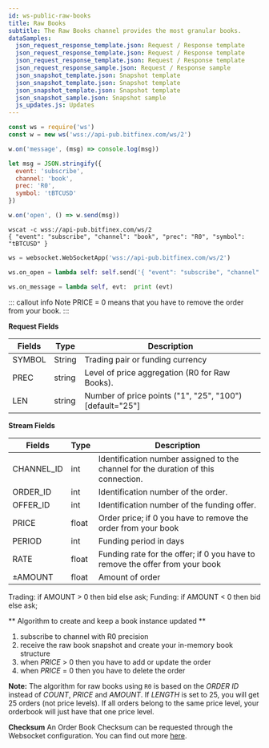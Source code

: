 ```yaml
---
id: ws-public-raw-books
title: Raw Books
subtitle: The Raw Books channel provides the most granular books.
dataSamples:
  json_request_response_template.json: Request / Response template
  json_request_response_template.json: Request / Response template
  json_request_response_template.json: Request / Response template
  json_request_response_sample.json: Request / Response sample
  json_snapshot_template.json: Snapshot template
  json_snapshot_template.json: Snapshot template
  json_snapshot_template.json: Snapshot template
  json_snapshot_sample.json: Snapshot sample
  js_updates.js: Updates
---
```

```javascript [1590590455332002-javascript]
const ws = require('ws')
const w = new ws('wss://api-pub.bitfinex.com/ws/2')

w.on('message', (msg) => console.log(msg))

let msg = JSON.stringify({ 
  event: 'subscribe', 
  channel: 'book',
  prec: 'R0',
  symbol: 'tBTCUSD' 
})

w.on('open', () => w.send(msg))
```

```shell [1590590455332002-shell]
wscat -c wss://api-pub.bitfinex.com/ws/2
{ "event": "subscribe", "channel": "book", "prec": "R0", "symbol": "tBTCUSD" }
```

```python [1590590455332002-python]
ws = websocket.WebSocketApp('wss://api-pub.bitfinex.com/ws/2')

ws.on_open = lambda self: self.send('{ "event": "subscribe", "channel": "book", "prec": "R0", "symbol": "tBTCUSD" }')

ws.on_message = lambda self, evt:  print (evt)
```

::: callout info Note
PRICE = 0 means that you have to remove the order from your book.
:::


**Request Fields**

Fields | Type | Description
--- | --- | ---
SYMBOL | String | Trading pair or funding currency
PREC | string | Level of price aggregation (R0 for Raw Books).<br>
LEN | string | Number of price points ("1", "25", "100") [default="25"]

**Stream Fields**

Fields | Type | Description
-- | -- | --
CHANNEL_ID | int | Identification number assigned to the channel for the duration of this connection.
ORDER_ID | int | Identification number of the order.
OFFER_ID | int | Identification number of the funding offer.
PRICE | float | Order price; if 0 you have to remove the order from your book
PERIOD | int | Funding period in days
RATE | float | Funding rate for the offer; if 0 you have to remove the offer from your book
±AMOUNT | float |  Amount of order
Trading: if AMOUNT > 0 then bid else ask; Funding: if AMOUNT < 0 then bid else ask;


** Algorithm to create and keep a book instance updated **

1. subscribe to channel with R0 precision
2. receive the raw book snapshot and create your in-memory book structure
3. when *PRICE* > 0 then you have to add or update the order
4. when *PRICE* = 0 then you have to delete the order

**Note:** The algorithm for raw books using `R0` is based on the *ORDER ID* instead of *COUNT*, *PRICE* and *AMOUNT*.
If *LENGTH* is set to 25, you will get 25 orders (not price levels). If all orders belong to the same price level, your orderbook will just have that one price level.

**Checksum**
An Order Book Checksum can be requested through the Websocket configuration. You can find out more [here](https://docs.bitfinex.com/docs/ws-general#section-configuration).
